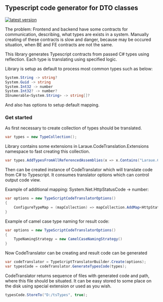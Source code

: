 Typescript code generator for DTO classes
--------------------

[![latest version](https://img.shields.io/nuget/v/Laraue.TypeScriptContractsGenerator)](https://www.nuget.org/packages/Laraue.TypeScriptContractsGenerator)

The problem: Frontend and backend have some contracts for communication, describing, what types are exists in a system. Manually creating of these contracts is slow and danger, because may be occured situation, when BE and FE contracts are not the same.

This library generates Typescript contracts from passed C# types using reflection. Each type is translating using specified logic.

Library is setup as default to process most common types such as below:
```cs
System.String -> string?
System.Guid -> string
System.Int32 -> number
System.Int32? -> number?
IEnumerable<System.String> -> string[]?
```

And also has options to setup default mapping.

### Get started

As first necessary to create collection of types should be translated.

```cs
var types = new TypeCollection();
```

Library contains some extensions in Laraue.CodeTranslation.Extensions namespace to fast creating this collection.

```cs
var types.AddTypesFromAllReferencedAssemblies(x => x.Contains("Laraue.Contracts."), x => x.HasAttribute<DataContractAttribute>())
```

Then can be created instance of CodeTranslator which will translate code from C# to Typescript. 
It consumes translator options which can control output code view.

Example of additional mapping: System.Net.HttpStatusCode -> number:

```cs
var options = new TypeScriptCodeTranslatorOptions()
{
    ConfigureTypeMap = (mapCollection) => mapCollection.AddMap<HttpStatusCode, Number>()
}
```

Example of camel case type naming for result code:

```cs
var options = new TypeScriptCodeTranslatorOptions()
{
    TypeNamingStrategy = new CamelCaseNamingStrategy()    
}
```

Now CodeTranslator can be creating and result code can be generated 

```cs
var codeTranslator = TypeScriptTranslatorBuilder.Create(options);
var typesCode = codeTranslator.GenerateTypesCode(types);
```

CodeTranslator returns sequence of files with generated code and path, where this file should be situated. 
It can be easy stored to some place on the disk using special extension or used as you wish.

```cs
typesCode.StoreTo("D:/tsTypes", true);
```